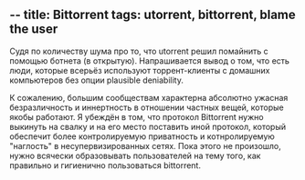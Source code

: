 --
title: Bittorrent
tags: utorrent, bittorrent, blame the user
--

Судя по количеству шума про то, что utorrent решил помайнить с помощью ботнета (в открытую).
Напрашивается вывод о том, что есть люди, которые всерьёз используют торрент-клиенты с домашних
компьютеров без опции plausible deniability.

К сожалению, большим сообществам характерна абсолютно ужасная безразличность и иннертность в
отношении частных вещей, которые якобы работают. Я убеждён в том, что протокол Bittorrent нужно
выкинуть на свалку и на его место поставить иной протокол, который обеспечит более контролируемую
приватность и котнролируемую "наглость" в несупервизированных сетях. Пока этого не произошло,
нужно всячески образовывать пользователей на тему того, как правильно и гигиенично пользоваться
bittorrent.
